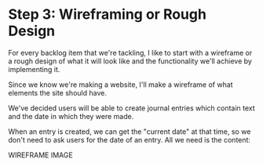 # Step 3: Wireframing or Rough Design

For every backlog item that we're tackling, I like to start with a wireframe or a rough design of what it will look like and the functionality we'll achieve by implementing it.

Since we know we're making a website, I'll make a wireframe of what elements the site should have.

We've decided users will be able to create journal entries which contain text and the date in which they were made.

When an entry is created, we can get the "current date" at that time, so we don't need to ask users for the date of an entry. All we need is the content:

WIREFRAME IMAGE
